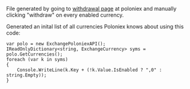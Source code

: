 File generated by going to [withdrawal page](https://poloniex.com/balances) at poloniex and manually clicking "withdraw" on every enabled currency. 

Generated an inital list of all currencies Poloniex knows about using this code:
```
var polo = new ExchangePoloniexAPI();
IReadOnlyDictionary<string, ExchangeCurrency> syms = polo.GetCurrencies();
foreach (var k in syms)
{
    Console.WriteLine(k.Key + (!k.Value.IsEnabled ? ",0" : string.Empty));
}
```